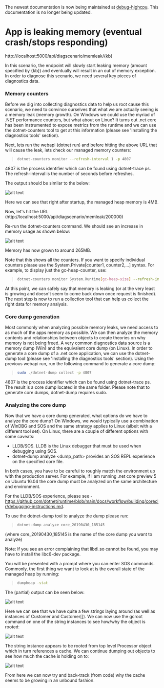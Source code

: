 The newest documentation is now being maintained at [debug-highcpu](https://github.com/dotnet/docs/blob/a201d22d8c33fcb77af093edb96d0fe669e0e491/docs/core/diagnostics/debug-memory-leak.md). This documentation is no longer being updated.

# App is leaking memory (eventual crash/stops responding)

http://localhost:5000/api/diagscenario/memleak/{kb}

In this scenario, the endpoint will slowly start leaking memory (amount specified by {kb}) and eventually will result in an out of memory exception. In order to diagnose this scenario, we need several key pieces of diagnostics data.

### Memory counters
Before we dig into collecting diagnostics data to help us root cause this scenario, we need to convince ourselves that what we are actually seeing is a memory leak (memory growth). On Windows we could use the myriad of .NET performance counters, but what about on Linux? It turns out .net core has been instrumented to expose metrics from the runtime and we can use the dotnet-counters tool to get at this information (please see 'Installing the diagnostics tools' section). 

Next, lets run the webapi (dotnet run) and before hitting the above URL that will cause the leak, lets check our managed memory counters:

> ```bash
> dotnet-counters monitor --refresh-interval 1 -p 4807
> ```

4807 is the process identifier which can be found using dotnet-trace ps. The refresh-interval is the number of seconds before refreshes.

The output should be similar to the below:

![alt text](https://user-images.githubusercontent.com/15442480/57110730-6429fb80-6cee-11e9-8bd1-4f37496c70fe.png)

Here we can see that right after startup, the managed heap memory is 4MB. 

Now, let's hit the URL (http://localhost:5000/api/diagscenario/memleak/200000)

Re-run the dotnet-counters command. We should see an increase in memory usage as shown below:

![alt text](https://user-images.githubusercontent.com/15442480/57110722-596f6680-6cee-11e9-9707-954bcbe21312.png)

Memory has now grown to around 265MB. 

Note that this shows all the counters. If you want to specify individual counters please use the System.Private[counter1, counter2,...] syntax. For example, to display just the gc-heap-counter, use:

> ```bash
> dotnet-counters monitor System.Runtime[gc-heap-size] --refresh-interval 1 -p 4923
> ```

At this point, we can safely say that memory is leaking (or at the very least is growing and doesn't seem to come back down once request is finished). The next step is now to run a collection tool that can help us collect the right data for memory analysis. 


### Core dump generation
Most commonly when analyzing possible memory leaks, we need access to as much of the apps memory as possible. We can then analyze the memory contents and relationships between objects to create theories on why memory is not being freed. A very common diagnostics data source is a memory dump (Win) and the equivalent core dump (on Linux). In order to generate a core dump of a .net core application, we can use the dotnet-dump tool (please see 'Installing the diagnostics tools' section). Using the previous webapi run, run the following command to generate a core dump:

> ```bash
> sudo ./dotnet-dump collect -p 4807
> ```

4807 is the process identifier which can be found using dotnet-trace ps. The result is a core dump located in the same folder. Please note that to generate core dumps, dotnet-dump requires sudo.


### Analyzing the core dump
Now that we have a core dump generated, what options do we have to analyze the core dump? On Windows, we would typically use a combination of WinDBG and SOS and the same strategy applies to Linux (albeit with a different tool set). On Linux, there are a couple of different options with some caveats:

* LLDB/SOS. LLDB is the Linux debugger that must be used when debugging using SOS. 
* dotnet-dump analyze <dump_path> provides an SOS REPL experience on the specified core file. 

In both cases, you have to be careful to roughly match the environment up with the production server. For example, if I am running .net core preview 5 on Ubuntu 16.04 the core dump must be analyzed on the same architecture and environment. 

For the LLDB/SOS experience, please see - https://github.com/dotnet/runtime/blob/main/docs/workflow/building/coreclr/debugging-instructions.md.

To use the dotnet-dump tool to analyze the dump please run:

> ```bash
> dotnet-dump analyze core_20190430_185145
> ```
(where core_20190430_185145 is the name of the core dump you want to analyze)

Note: If you see an error complaining that libdl.so cannot be found, you may have to install the libc6-dev package. 

You will be presented with a prompt where you can enter SOS commands. Commonly, the first thing we want to look at is the overall state of the managed heap by running:

> ```bash
> dumpheap -stat
> ```

The (partial) output can be seen below:

![alt text](https://user-images.githubusercontent.com/15442480/57110756-7d32ac80-6cee-11e9-9b80-2ce700e7a2f1.png)

Here we can see that we have quite a few strings laying around (as well as instances of Customer and Customer[]). We can now use the gcroot command on one of the string instances to see how/why the object is rooted:

![alt text](https://user-images.githubusercontent.com/15442480/57110770-8face600-6cee-11e9-8eea-608b59442058.png)

The string instance appears to be rooted from top level Processor object which in turn references a cache. We can continue dumping out objects to see how much the cache is holding on to:

![alt text](https://user-images.githubusercontent.com/15442480/57110703-4b214a80-6cee-11e9-8887-02c25424a0ad.png)

From here we can now try and back-track (from code) why the cache seems to be growing in an unbound fashion. 
